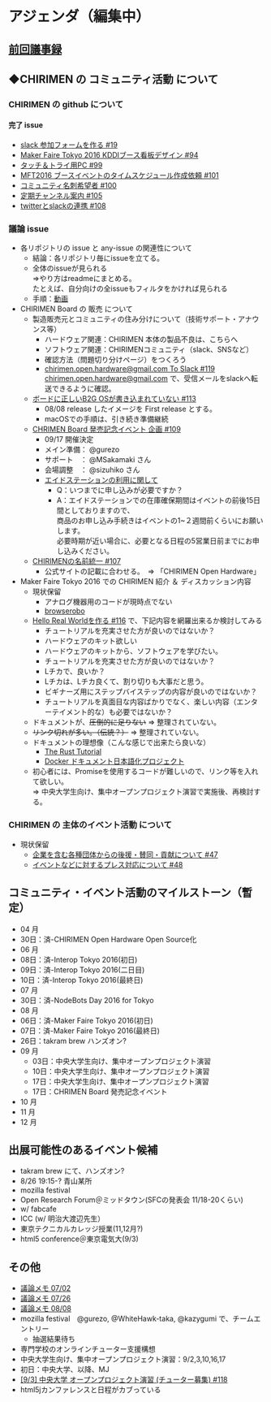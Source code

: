 # アジェンダ（編集中）

## [前回議事録](meeting-2016.07.26.md)

## ◆CHIRIMEN の コミュニティ活動 について
### CHIRIMEN の github について
#### 完了 issue
* [ slack 参加フォームを作る #19 ](https://is.gd/5aD5TE)
* [ Maker Faire Tokyo 2016 KDDIブース看板デザイン #94 ](https://github.com/chirimen-oh/any-issues/issues/94)
* [ タッチ＆トライ用PC #99 ](https://github.com/chirimen-oh/any-issues/issues/99)
* [ MFT2016 ブースイベントのタイムスケジュール作成依頼 #101 ](https://github.com/chirimen-oh/any-issues/issues/101)
* [ コミュニティ名刺希望者 #100 ](https://is.gd/sE9RWz)
* [ 定期チャンネル案内 #105 ](https://github.com/chirimen-oh/any-issues/issues/105)
* [ twitterとslackの連携 #108 ](https://github.com/chirimen-oh/any-issues/issues/108)

###  議論 issue
* 各リポジトリの issue と any-issue の関連性について
  * 結論：各リポジトリ毎にissueを立てる。
  * 全体のissueが見られる  
    =>やり方はreadmeにまとめる。  
      たとえば、自分向けの全issueもフィルタをかければ見られる
  * 手順：[動画](https://gyazo.com/ec4c28fe9cc9a45260c014bdd048a0a4)
* CHIRIMEN Board の 販売 について
  * 製造販売元とコミュニティの住み分けについて（技術サポート・アナウンス等）
    * ハードウェア関連：CHIRIMEN 本体の製品不良は、こちらへ
    * ソフトウェア関連：CHIRIMENコミュニティ（slack、SNSなど）
    * 確認方法（問題切り分けページ）をつくろう
    * [ chirimen.open.hardware@gmail.com To Slack #119 ](https://github.com/chirimen-oh/any-issues/issues/119)  
    chirimen.open.hardware@gmail.com で、受信メールをslackへ転送できるように確認。
  * [ ボードに正しいB2G OSが書き込まれていない #113 ](https://github.com/chirimen-oh/any-issues/issues/113)
    * 08/08 release したイメージを First release とする。
    * macOSでの手順は、引き続き準備継続
  * [ CHRIMEN Board 発売記念イベント 企画 #109 ](https://github.com/chirimen-oh/any-issues/issues/109)
    * 09/17 開催決定
    * メイン準備： @gurezo
    * サポート　： @MSakamaki さん
    * 会場調整　： @sizuhiko さん
    * [エイドステーションの利用に関して](https://www.switch-science.com/info/aidstation/)
      * Q：いつまでに申し込みが必要ですか？
      * A：エイドステーションでの在庫確保期間はイベントの前後15日間としておりますので、  
        商品のお申し込み手続きはイベントの1~２週間前くらいにお願いします。  
        必要時期が近い場合に、必要となる日程の5営業日前までにお申し込みください。
  * [ CHIRIMENの名前統一 #107 ](https://github.com/chirimen-oh/any-issues/issues/107)
    * 公式サイトの記載に合わせる。　=> 「CHIRIMEN Open Hardware」
* Maker Faire Tokyo 2016 での CHIRIMEN 紹介 ＆ ディスカッション内容
  * 現状保留
    * アナログ機器用のコードが現時点でない
    * [browserobo](https://github.com/browserobo/)
  * [Hello Real Worldを作る #116](https://github.com/chirimen-oh/any-issues/issues/116) で、下記内容を網羅出来るか検討してみる
    * チュートリアルを充実させた方が良いのではないか？
    * ハードウェアのキット欲しい
    * ハードウェアのキットから、ソフトウェアを学びたい。
    * チュートリアルを充実させた方が良いのではないか？
    * Lチカで、良いか？
    * Lチカは、Lチカ良くて、割り切りも大事だと思う。
    * ビギナーズ用にステップバイステップの内容が良いのではないか？
    * チュートリアルを真面目な内容ばかりでなく、楽しい内容（エンターテイメント的な）も必要ではないか？
  * ドキュメントが、~~圧倒的に足りない~~ => 整理されていない。
  * ~~リンク切れが多い。（伝統？）~~ => 整理されていない。
  * ドキュメントの理想像（こんな感じで出来たら良いな）
    * [The Rust Tutorial](https://doc.rust-lang.org/book/)
    * [Docker ドキュメント日本語化プロジェクト](http://docs.docker.jp/index.html)
  * 初心者には、Promiseを使用するコードが難しいので、リンク等を入れて欲しい。  
    => 中央大学生向け、集中オープンプロジェクト演習で実施後、再検討する。

### CHIRIMEN の 主体のイベント活動 について
* 現状保留
  * [ 企業を含む各種団体からの後援・賛同・貢献について #47  ](https://is.gd/y9GQVO)
  * [ イベントなどに対するプレス対応について #48  ](https://is.gd/03PdBo)

## コミュニティ・イベント活動のマイルストーン（暫定）
* 04 月
 * 30日：済-CHIRIMEN Open Hardware Open Source化
* 06 月
 * 08日：済-Interop Tokyo 2016(初日)
 * 09日：済-Interop Tokyo 2016(二日目)
 * 10日：済-Interop Tokyo 2016(最終日)
* 07 月
 * 30日：済-NodeBots Day 2016 for Tokyo
* 08 月
 * 06日：済-Maker Faire Tokyo 2016(初日)
 * 07日：済-Maker Faire Tokyo 2016(最終日)
 * 26日：takram brew ハンズオン?
* 09 月
  * 03日：中央大学生向け、集中オープンプロジェクト演習
  * 10日：中央大学生向け、集中オープンプロジェクト演習
  * 17日：中央大学生向け、集中オープンプロジェクト演習
  * 17日：CHRIMEN Board 発売記念イベント
* 10 月
* 11 月
* 12 月

## 出展可能性のあるイベント候補
* takram brew にて、ハンズオン?
 * 8/26 19:15-? 青山某所
* mozilla festival
* Open Research Forum＠ミッドタウン(SFCの発表会 11/18-20くらい)
* w/ fabcafe
* ICC (w/ 明治大渡辺先生）
* 東京テクニカルカレッジ授業(11,12月?)
* html5 conference＠東京電気大(9/3)

## その他
* [議論メモ 07/02](https://public.etherpad-mozilla.org/p/chirimen-20160702)
* [議論メモ 07/26](https://public.etherpad-mozilla.org/p/chirimen-20160726)
* [議論メモ 08/08](https://public.etherpad-mozilla.org/p/chirimen-20160808)
* mozilla festival　@gurezo, @WhiteHawk-taka, @kazygumi で、チームエントリー
  * 抽選結果待ち
* 専門学校のオンラインチューター支援構想
* 中央大学生向け、集中オープンプロジェクト演習：9/2,3,10,16,17
 * 初日：中央大学、以降、MJ
 * [ [9/3] 中央大学 オープンプロジェクト演習 (チューター募集) #118 ](https://github.com/chirimen-oh/any-issues/issues/118)
 * html5jカンファレンスと日程がカブっている

